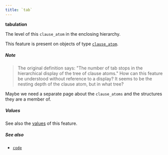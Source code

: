 ```yaml
---
title: `tab`
---
```


**tabulation**


The level of this `clause_atom` in the enclosing hierarchy.

This feature is present on objects of type
[`clause_atom`](otype.md).

##### Note
> The original definition says:
"The number of tab stops in the hierarchical display of the tree of clause atoms."
How can this feature be understood without reference to a display?
It seems to be the nesting depth of the clause atom, but in what tree?

Maybe we need a separate page about the `clause_atoms` and the structures
they are a member of.

##### Values

See also the
[values]({{tut}}/cookbook/featureValues.ipynb)
of this feature.

##### See also

* [`code`](code.md)

